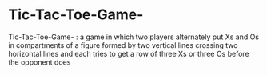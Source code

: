 # Tic-Tac-Toe-Game-

Tic-Tac-Toe-Game- : a game in which two players alternately put Xs and Os in compartments of a figure formed by two vertical lines crossing two horizontal lines and each tries to get a row of three Xs or three Os before the opponent does
